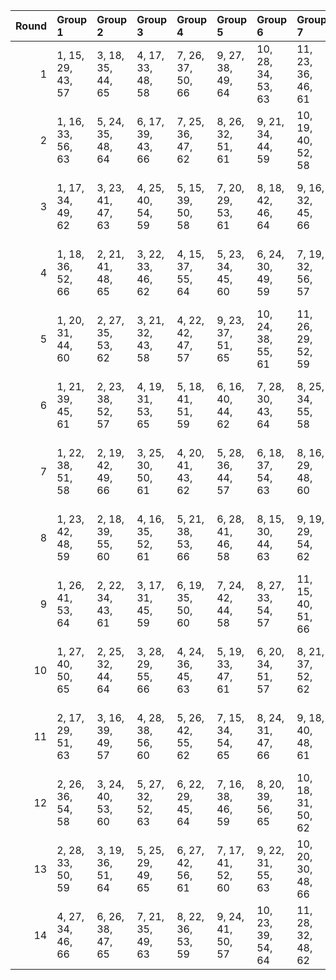 |   Round | Group 1           | Group 2           | Group 3           | Group 4           | Group 5           | Group 6            | Group 7            | Group 8            | Group 9            | Group 10           | Group 11      | Group 12       | Group 13       | Group 14       |
|--------:|:------------------|:------------------|:------------------|:------------------|:------------------|:-------------------|:-------------------|:-------------------|:-------------------|:-------------------|:--------------|:---------------|:---------------|:---------------|
|       1 | 1, 15, 29, 43, 57 | 3, 18, 35, 44, 65 | 4, 17, 33, 48, 58 | 7, 26, 37, 50, 66 | 9, 27, 38, 49, 64 | 10, 28, 34, 53, 63 | 11, 23, 36, 46, 61 | 12, 21, 42, 54, 60 | 13, 24, 39, 51, 62 | 14, 20, 32, 55, 59 | 2, 16, 30, 47 | 5, 22, 40, 56  | 6, 25, 31, 52  | 8, 19, 41, 45  |
|       2 | 1, 16, 33, 56, 63 | 5, 24, 35, 48, 64 | 6, 17, 39, 43, 66 | 7, 25, 36, 47, 62 | 8, 26, 32, 51, 61 | 9, 21, 34, 44, 59  | 10, 19, 40, 52, 58 | 11, 22, 37, 49, 60 | 12, 18, 30, 53, 57 | 14, 28, 42, 45, 65 | 2, 15, 31, 46 | 3, 20, 38, 54  | 4, 23, 29, 50  | 13, 27, 41, 55 |
|       3 | 1, 17, 34, 49, 62 | 3, 23, 41, 47, 63 | 4, 25, 40, 54, 59 | 5, 15, 39, 50, 58 | 7, 20, 29, 53, 61 | 8, 18, 42, 46, 64  | 9, 16, 32, 45, 66  | 10, 27, 36, 43, 60 | 13, 22, 30, 52, 65 | 14, 26, 31, 48, 57 | 2, 24, 37, 56 | 6, 21, 33, 55  | 11, 19, 38, 44 | 12, 28, 35, 51 |
|       4 | 1, 18, 36, 52, 66 | 2, 21, 41, 48, 65 | 3, 22, 33, 46, 62 | 4, 15, 37, 55, 64 | 5, 23, 34, 45, 60 | 6, 24, 30, 49, 59  | 7, 19, 32, 56, 57  | 9, 20, 35, 47, 58  | 12, 26, 40, 43, 63 | 13, 28, 31, 54, 61 | 8, 17, 38, 50 | 10, 16, 42, 51 | 11, 25, 39, 53 | 14, 27, 29, 44 |
|       5 | 1, 20, 31, 44, 60 | 2, 27, 35, 53, 62 | 3, 21, 32, 43, 58 | 4, 22, 42, 47, 57 | 9, 23, 37, 51, 65 | 10, 24, 38, 55, 61 | 11, 26, 29, 52, 59 | 12, 25, 41, 56, 66 | 13, 16, 34, 50, 64 | 14, 19, 39, 46, 63 | 5, 17, 30, 54 | 6, 15, 36, 48  | 7, 18, 33, 45  | 8, 28, 40, 49  |
|       6 | 1, 21, 39, 45, 61 | 2, 23, 38, 52, 57 | 4, 19, 31, 53, 65 | 5, 18, 41, 51, 59 | 6, 16, 40, 44, 62 | 7, 28, 30, 43, 64  | 8, 25, 34, 55, 58  | 11, 20, 42, 50, 63 | 13, 15, 32, 47, 60 | 14, 22, 35, 54, 66 | 3, 27, 37, 48 | 9, 17, 36, 56  | 10, 26, 33, 49 | 12, 24, 29, 46 |
|       7 | 1, 22, 38, 51, 58 | 2, 19, 42, 49, 66 | 3, 25, 30, 50, 61 | 4, 20, 41, 43, 62 | 5, 28, 36, 44, 57 | 6, 18, 37, 54, 63  | 8, 16, 29, 48, 60  | 10, 17, 32, 46, 65 | 11, 21, 31, 56, 64 | 12, 27, 39, 47, 59 | 7, 23, 40, 55 | 9, 15, 33, 53  | 13, 26, 35, 45 | 14, 24, 34, 52 |
|       8 | 1, 23, 42, 48, 59 | 2, 18, 39, 55, 60 | 4, 16, 35, 52, 61 | 5, 21, 38, 53, 66 | 6, 28, 41, 46, 58 | 8, 15, 30, 44, 63  | 9, 19, 29, 54, 62  | 10, 25, 37, 45, 57 | 11, 24, 33, 43, 65 | 14, 17, 40, 47, 64 | 3, 26, 34, 56 | 7, 27, 31, 51  | 12, 22, 32, 50 | 13, 20, 36, 49 |
|       9 | 1, 26, 41, 53, 64 | 2, 22, 34, 43, 61 | 3, 17, 31, 45, 59 | 6, 19, 35, 50, 60 | 7, 24, 42, 44, 58 | 8, 27, 33, 54, 57  | 11, 15, 40, 51, 66 | 12, 16, 36, 55, 65 | 13, 25, 38, 48, 63 | 14, 23, 30, 56, 62 | 4, 18, 32, 49 | 5, 20, 37, 46  | 9, 28, 39, 52  | 10, 21, 29, 47 |
|      10 | 1, 27, 40, 50, 65 | 2, 25, 32, 44, 64 | 3, 28, 29, 55, 66 | 4, 24, 36, 45, 63 | 5, 19, 33, 47, 61 | 6, 20, 34, 51, 57  | 8, 21, 37, 52, 62  | 9, 26, 30, 46, 60  | 10, 15, 35, 56, 59 | 12, 23, 31, 49, 58 | 7, 22, 39, 48 | 11, 16, 41, 54 | 13, 17, 42, 53 | 14, 18, 38, 43 |
|      11 | 2, 17, 29, 51, 63 | 3, 16, 39, 49, 57 | 4, 28, 38, 56, 60 | 5, 26, 42, 55, 62 | 7, 15, 34, 54, 65 | 8, 24, 31, 47, 66  | 9, 18, 40, 48, 61  | 11, 27, 30, 45, 58 | 12, 20, 33, 52, 64 | 13, 19, 37, 43, 59 | 1, 25, 35, 46 | 6, 23, 32, 53  | 10, 22, 41, 44 | 14, 21, 36, 50 |
|      12 | 2, 26, 36, 54, 58 | 3, 24, 40, 53, 60 | 5, 27, 32, 52, 63 | 6, 22, 29, 45, 64 | 7, 16, 38, 46, 59 | 8, 20, 39, 56, 65  | 10, 18, 31, 50, 62 | 11, 17, 35, 55, 57 | 13, 23, 33, 44, 66 | 14, 15, 41, 49, 61 | 1, 28, 37, 47 | 4, 21, 30, 51  | 9, 25, 42, 43  | 12, 19, 34, 48 |
|      13 | 2, 28, 33, 50, 59 | 3, 19, 36, 51, 64 | 5, 25, 29, 49, 65 | 6, 27, 42, 56, 61 | 7, 17, 41, 52, 60 | 9, 22, 31, 55, 63  | 10, 20, 30, 48, 66 | 12, 15, 38, 45, 62 | 13, 21, 40, 46, 57 | 14, 16, 37, 53, 58 | 1, 24, 32, 54 | 4, 26, 39, 44  | 8, 23, 35, 43  | 11, 18, 34, 47 |
|      14 | 4, 27, 34, 46, 66 | 6, 26, 38, 47, 65 | 7, 21, 35, 49, 63 | 8, 22, 36, 53, 59 | 9, 24, 41, 50, 57 | 10, 23, 39, 54, 64 | 11, 28, 32, 48, 62 | 12, 17, 37, 44, 61 | 13, 18, 29, 56, 58 | 14, 25, 33, 51, 60 | 1, 19, 30, 55 | 2, 20, 40, 45  | 3, 15, 42, 52  | 5, 16, 31, 43  |